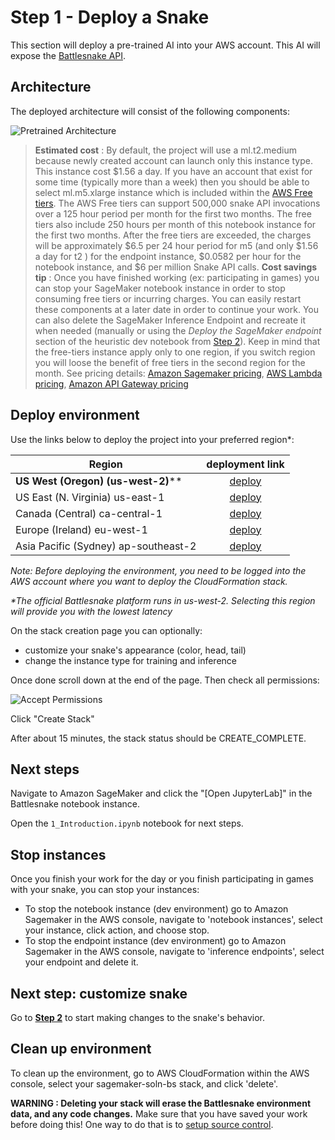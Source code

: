 # Step 1 - Deploy a Snake

This section will deploy a pre-trained AI into your AWS account. This AI will expose the [Battlesnake API](https://docs.battlesnake.com/references/api).

## Architecture

The deployed architecture will consist of the following components:

![Pretrained Architecture](images/ArchitectureSagemakerBattlesnake.png "Pretrained Architecture")

> __Estimated cost__ : By default, the project will use a ml.t2.medium because newly created account can launch only this instance type. This instance cost $1.56 a day. If you have an account that exist for some time (typically more than a week) then you should be able to select ml.m5.xlarge instance which is included within the [AWS Free tiers](https://aws.amazon.com/free/). The AWS Free tiers can support 500,000 snake API invocations over a 125 hour period per month for the first two months. The free tiers also include 250 hours per month of this notebook instance for the first two months.
> After the free tiers are exceeded, the charges will be approximately $6.5 per 24 hour period for m5 (and only $1.56 a day for t2 ) for the endpoint instance, $0.0582 per hour for the notebook instance, and $6 per million Snake API calls.
> __Cost savings tip__ : Once you have finished working (ex: participating in games) you can stop your SageMaker notebook instance in order to stop consuming free tiers or incurring charges. You can easily restart these components at a later date in order to continue your work. You can also delete the SageMaker Inference Endpoint and recreate it when needed (manually or using the _Deploy the SageMaker endpoint_ section of the heuristic dev notebook from [Step 2](UpdateHeuristicsAndDeploy.md)). Keep in mind that the free-tiers instance apply only to one region, if you switch region you will loose the benefit of free tiers in the second region for the month.
> See pricing details: [Amazon Sagemaker pricing](https://aws.amazon.com/sagemaker/pricing/), [AWS Lambda pricing](https://aws.amazon.com/lambda/pricing/), [Amazon API Gateway pricing](https://aws.amazon.com/api-gateway/pricing/)

## Deploy environment

Use the links below to deploy the project into your preferred region\*:

| Region        | deployment link |
| ------------- | :-------------:|
| __US West (Oregon) (us-west-2)__**      | [deploy](https://us-west-2.console.aws.amazon.com/cloudformation/home?region=us-west-2#/stacks/create/review?templateURL=https://sagemaker-solutions-prod-us-west-2.s3.us-west-2.amazonaws.com/sagemaker-battlesnake-ai/1.1.3-github-release/deployment/CloudFormation/template.yaml&stackName=sagemaker-soln-bs&param_CreateSageMakerNotebookInstance=true) |
| US East (N. Virginia) us-east-1     | [deploy](https://us-east-1.console.aws.amazon.com/cloudformation/home?region=us-east-1#/stacks/create/review?templateURL=https://sagemaker-solutions-prod-us-east-1.s3.us-east-1.amazonaws.com/sagemaker-battlesnake-ai/1.1.3-github-release/deployment/CloudFormation/template.yaml&stackName=sagemaker-soln-bse&param_CreateSageMakerNotebookInstance=true) |
| Canada (Central) ca-central-1     | [deploy](https://ca-central-1.console.aws.amazon.com/cloudformation/home?region=ca-central-1#/stacks/create/review?templateURL=https://sagemaker-solutions-prod-ca-central-1.s3.ca-central-1.amazonaws.com/sagemaker-battlesnake-ai/1.1.3-github-release/deployment/CloudFormation/template.yaml&stackName=sagemaker-soln-bs&param_CreateSageMakerNotebookInstance=true) |
| Europe (Ireland) eu-west-1     | [deploy](https://eu-west-1.console.aws.amazon.com/cloudformation/home?region=eu-west-1#/stacks/create/review?templateURL=https://sagemaker-solutions-prod-eu-west-1.s3.eu-west-1.amazonaws.com/sagemaker-battlesnake-ai/1.1.3-github-release/deployment/CloudFormation/template.yaml&stackName=sagemaker-soln-bs&param_CreateSageMakerNotebookInstance=true) |
| Asia Pacific (Sydney) ap-southeast-2    | [deploy](https://ap-southeast-2.console.aws.amazon.com/cloudformation/home?region=ap-southeast-2#/stacks/create/review?templateURL=https://sagemaker-solutions-prod-ap-southeast-2.s3.ap-southeast-2.amazonaws.com/sagemaker-battlesnake-ai/1.1.3-github-release/deployment/CloudFormation/template.yaml&stackName=sagemaker-soln-bs&param_CreateSageMakerNotebookInstance=true) |

_Note: Before deploying the environment, you need to be logged into the AWS account where you want to deploy the CloudFormation stack._

_\*The official Battlesnake platform runs in us-west-2. Selecting this region will provide you with the lowest latency_

On the stack creation page you can optionally:
 * customize your snake's appearance (color, head, tail)
 * change the instance type for training and inference

Once done scroll down at the end of the page.
Then check all permissions:

![Accept Permissions](images/create-stack.png "Permission checkboxes")

Click "Create Stack"

After about 15 minutes, the stack status should be CREATE_COMPLETE.

## Next steps

Navigate to Amazon SageMaker and click the "[Open JupyterLab]" in the Battlesnake notebook instance.

Open the `1_Introduction.ipynb` notebook for next steps.

## Stop instances

Once you finish your work for the day or you finish participating in games with your snake, you can stop your instances:

* To stop the notebook instance (dev environment) go to Amazon Sagemaker in the AWS console, navigate to 'notebook instances', select your instance, click action, and choose stop.
* To stop the endpoint instance (dev environment) go to Amazon Sagemaker in the AWS console, navigate to 'inference endpoints', select your endpoint and delete it.

## Next step: customize snake

Go to __[Step 2](UpdateHeuristicsAndDeploy.md)__ to start making changes to the snake's behavior.

## Clean up environment

To clean up the environment, go to AWS CloudFormation within the AWS console, select your sagemaker-soln-bs stack, and click 'delete'.

__WARNING : Deleting your stack will erase the Battlesnake environment data, and any code changes.__ Make sure that you have saved your work before doing this! One way to do that is to [setup source control](SetupSourceControl.md).
